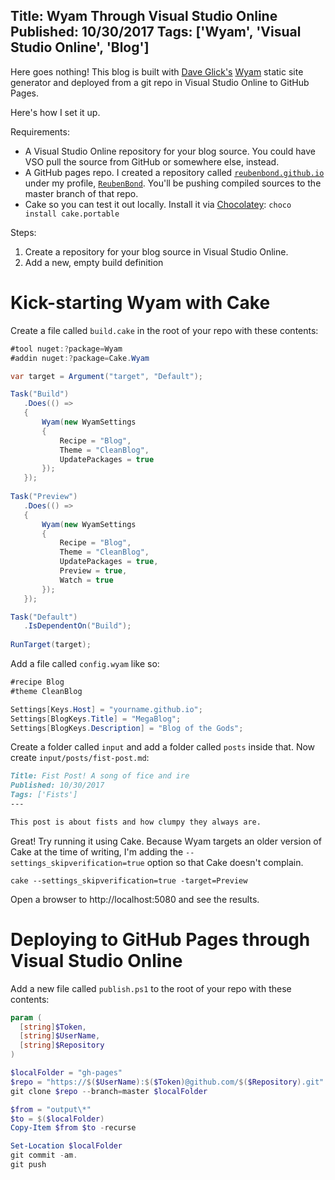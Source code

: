 Title: Wyam Through Visual Studio Online
Published: 10/30/2017
Tags: ['Wyam', 'Visual Studio Online', 'Blog']
---

Here goes nothing! This blog is built with [Dave Glick's](https://twitter.com/daveaglick) [Wyam](https://wyam.io/) static site generator and deployed from a git repo in Visual Studio Online to GitHub Pages.

Here's how I set it up.

Requirements:
 * A Visual Studio Online repository for your blog source. You could have VSO pull the source from GitHub or somewhere else, instead.
 * A GitHub pages repo. I created a repository called [`reubenbond.github.io`](https://github.com/ReubenBond/reubenbond.github.io) under my profile, [`ReubenBond`](https://github.com/ReubenBond/). You'll be pushing compiled sources to the master branch of that repo.
 * Cake so you can test it out locally. Install it via [Chocolatey](https://chocolatey.org/): `choco install cake.portable`

 Steps:
 1. Create a repository for your blog source in Visual Studio Online.
 2. Add a new, empty build definition 

# Kick-starting Wyam with Cake

Create a file called `build.cake` in the root of your repo with these contents:
 ```C#
#tool nuget:?package=Wyam
#addin nuget:?package=Cake.Wyam

var target = Argument("target", "Default");

Task("Build")
    .Does(() =>
    {
        Wyam(new WyamSettings
        {
            Recipe = "Blog",
            Theme = "CleanBlog",
            UpdatePackages = true
        });
    });
    
Task("Preview")
    .Does(() =>
    {
        Wyam(new WyamSettings
        {
            Recipe = "Blog",
            Theme = "CleanBlog",
            UpdatePackages = true,
            Preview = true,
            Watch = true
        });        
    });

Task("Default")
    .IsDependentOn("Build");    
    
RunTarget(target);
```

Add a file called `config.wyam` like so:
```C#
#recipe Blog
#theme CleanBlog

Settings[Keys.Host] = "yourname.github.io";
Settings[BlogKeys.Title] = "MegaBlog";
Settings[BlogKeys.Description] = "Blog of the Gods";
```

Create a folder called `input` and add a folder called `posts` inside that.
Now create `input/posts/fist-post.md`:
```md
Title: Fist Post! A song of fice and ire
Published: 10/30/2017
Tags: ['Fists']
---

This post is about fists and how clumpy they always are.
```

Great! Try running it using Cake. Because Wyam targets an older version of Cake at the time of writing, I'm adding the `--settings_skipverification=true` option so that Cake doesn't complain.
```
cake --settings_skipverification=true -target=Preview
```
Open a browser to http://localhost:5080 and see the results.

# Deploying to GitHub Pages through Visual Studio Online

Add a new file called `publish.ps1` to the root of your repo with these contents:
```powershell
param (
  [string]$Token,
  [string]$UserName,
  [string]$Repository
)

$localFolder = "gh-pages"
$repo = "https://$($UserName):$($Token)@github.com/$($Repository).git"
git clone $repo --branch=master $localFolder

$from = "output\*"
$to = $($localFolder)
Copy-Item $from $to -recurse

Set-Location $localFolder
git commit -am.
git push
```